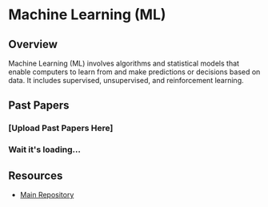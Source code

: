 # Machine Learning (ML)

## Overview

Machine Learning (ML) involves algorithms and statistical models that enable computers to learn from and make predictions or decisions based on data. It includes supervised, unsupervised, and reinforcement learning.

## Past Papers

### [Upload Past Papers Here]
### Wait it's loading...


## Resources

- [Main Repository](https://github.com/waleedsid/COMSATS-University-Abbottabad-Past-Papers)
